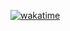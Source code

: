 [![wakatime](https://wakatime.com/badge/user/aad6f76f-0e88-4319-aa34-7db0f285eccd/project/2344fb79-fb62-4932-a09d-770783f3273a.svg)](https://wakatime.com/badge/user/aad6f76f-0e88-4319-aa34-7db0f285eccd/project/2344fb79-fb62-4932-a09d-770783f3273a)
